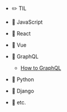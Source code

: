 - :pencil2: TIL

- :lemon: JavaScript

- :peach: React

- :green_apple: Vue

- :grapes: GraphQL

  - [How to GraphQL](/graphql/how-to-graphql.md)

- :snake: Python

- :tangerine: Django

- :thought_balloon: etc.
